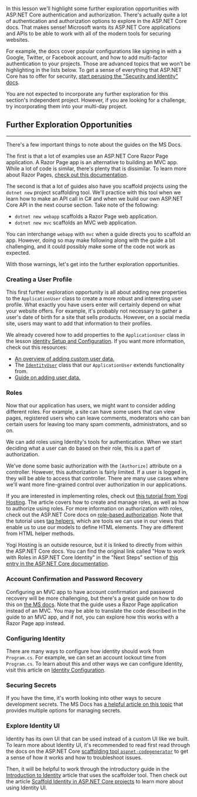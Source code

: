 In this lesson we'll highlight some further exploration opportunities with ASP.NET Core authentication and authorization. There's actually quite a lot of authentication and authorization options to explore in the ASP.NET Core docs. That makes sense! Microsoft wants its ASP.NET Core applications and APIs to be able to work with all of the modern tools for securing websites. 

For example, the docs cover popular configurations like signing in with a Google, Twitter, or Facebook account, and how to add multi-factor authentication to your projects. Those are advanced topics that we won't be highlighting in the lists below. To get a sense of everything that ASP.NET Core has to offer for security, [start perusing the "Security and Identity" docs](https://learn.microsoft.com/en-us/aspnet/core/security/?view=aspnetcore-6.0).

You are not expected to incorporate any further exploration for this section's independent project. However, if you are looking for a challenge, try incorporating them into your multi-day project.

## Further Exploration Opportunities
---

There's a few important things to note about the guides on the MS Docs. 

The first is that a lot of examples use an ASP.NET Core Razor Page application. A Razor Page app is an alternative to building an MVC app. While a lot of code is similar, there's plenty that is dissimilar. To learn more about Razor Pages, [check out this documentation](https://learn.microsoft.com/en-us/aspnet/core/razor-pages/?view=aspnetcore-6.0&tabs=visual-studio-code-code). 

The second is that a lot of guides also have you scaffold projects using the `dotnet new` project scaffolding tool. We'll practice with this tool when we learn how to make an API call in C# and when we build our own ASP.NET Core API in the next course section. Take note of the following:

* `dotnet new webapp` scaffolds a Razor Page web application. 
* `dotnet new mvc` scaffolds an MVC web application. 

You can interchange `webapp` with `mvc` when a guide directs you to scaffold an app. However, doing so may make following along with the guide a bit challenging, and it could possibly make some of the code not work as expected.

With those warnings, let's get into the further exploration opportunities.

### Creating a User Profile 

This first further exploration opportunity is all about adding new properties to the `ApplicationUser` class to create a more robust and interesting user profile. What exactly you have users enter will certainly depend on what your website offers. For example, it's probably not necessary to gather a user's date of birth for a site that sells products. However, on a social media site, users may want to add that information to their profiles. 

We already covered how to add properties to the `ApplicationUser` class in the lesson [identity Setup and Configuration](https://www.learnhowtoprogram.com/c-and-net/authentication-with-identity/identity-setup-and-configuration). If you want more information, check out this resources:

* [An overview of adding custom user data.](https://learn.microsoft.com/en-us/aspnet/core/security/authentication/customize-identity-model?view=aspnetcore-6.0#custom-user-data)
* The [`IdentityUser`](https://learn.microsoft.com/en-us/dotnet/api/microsoft.aspnetcore.identity.identityuser?view=aspnetcore-6.0) class that our `ApplicationUser` extends functionality from.
* [Guide on adding user data.](https://learn.microsoft.com/en-us/aspnet/core/security/authentication/add-user-data?view=aspnetcore-6.0&tabs=visual-studio-code)

### Roles

Now that our application has users, we might want to consider adding different roles. For example, a site can have some users that can view pages, registered users who can leave comments, moderators who can ban certain users for leaving too many spam comments, administrators, and so on.

We can add roles using Identity's tools for authentication. When we start deciding what a user can do based on their role, this is a part of authorization.

We've done some basic authorization with the `[Authorize]` attribute on a controller. However, this authorization is fairly limited. If a user is logged in, they will be able to access that controller. There are many use cases where we'll want more fine-grained control over authorization in our applications.

If you are interested in implementing roles, check out [this tutorial from Yogi Hosting](https://www.yogihosting.com/aspnet-core-identity-roles/). The article covers how to create and manage roles, as well as how to authorize using roles. For more information on authorization with roles, check out the ASP.NET Core docs on [role-based authorization](https://learn.microsoft.com/en-us/aspnet/core/security/authorization/roles?view=aspnetcore-6.0). Note that the tutorial uses [tag helpers](https://learn.microsoft.com/en-us/aspnet/core/mvc/views/tag-helpers/intro?view=aspnetcore-6.0), which are tools we can use in our views that enable us to use our models to define HTML elements. They are different from HTML helper methods.

Yogi Hosting is an outside resource, but it is linked to directly from within the ASP.NET Core docs. You can find the original link called "How to work with Roles in ASP.NET Core Identity" in the "Next Steps" section of [this entry in the ASP.NET Core documentation](https://learn.microsoft.com/en-us/aspnet/core/security/authentication/identity?view=aspnetcore-6.0&tabs=visual-studio).

### Account Confirmation and Password Recovery

Configuring an MVC app to have account confirmation and password recovery will be more challenging, but there's a great guide on how to do this on [the MS docs](https://learn.microsoft.com/en-us/aspnet/core/security/authentication/accconfirm?view=aspnetcore-6.0&tabs=visual-studio-code). Note that the guide uses a Razor Page application instead of an MVC. You may be able to translate the code described in the guide to an MVC app, and if not, you can explore how this works with a Razor Page app instead.

### Configuring Identity

There are many ways to configure how identity should work from `Program.cs`. For example, we can set an account lockout time from `Program.cs`. To learn about this and other ways we can configure Identity, visit this article on [Identity Configuration](https://learn.microsoft.com/en-us/aspnet/core/security/authentication/identity-configuration?view=aspnetcore-6.0).

### Securing Secrets

If you have the time, it's worth looking into other ways to secure development secrets. The MS Docs has [a helpful article on this topic](https://learn.microsoft.com/en-us/aspnet/core/security/app-secrets?view=aspnetcore-6.0&tabs=windows) that provides multiple options for managing secrets.

### Explore Identity UI

Identity has its own UI that can be used instead of a custom UI like we built. To learn more about Identity UI, it's recommended to read first read through the docs on the ASP.NET Core [scaffolding tool `aspnet-codegenerator`](https://learn.microsoft.com/en-us/aspnet/core/fundamentals/tools/dotnet-aspnet-codegenerator?view=aspnetcore-6.0) to get a sense of how it works and how to troubleshoot issues.

Then, it will be helpful to work through the introductory guide in the [Introduction to Identity](https://learn.microsoft.com/en-us/aspnet/core/security/authentication/identity?view=aspnetcore-6.0&tabs=netcore-cli) article that uses the scaffolder tool. Then check out the article [Scaffold Identity in ASP.NET Core projects](https://learn.microsoft.com/en-us/aspnet/core/security/authentication/scaffold-identity?view=aspnetcore-6.0&tabs=netcore-cli) to learn more about using Identity UI.
